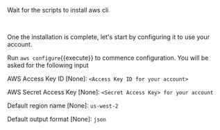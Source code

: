 Wait for the scripts to install aws cli

<br/>

One the installation is complete, let's start by configuring it to use your account. 

Run `aws configure`{{execute}} to commence configuration. You will be asked for the following input

AWS Access Key ID [None]: `<Access Key ID for your account>`

AWS Secret Access Key [None]: `<Secret Access Key> for your account`

Default region name [None]: `us-west-2`

Default output format [None]: `json`
